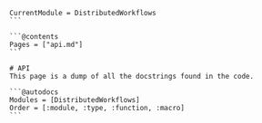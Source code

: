   ```@meta
    CurrentModule = DistributedWorkflows
    ```

    ```@contents
    Pages = ["api.md"]
    ```

    # API
    This page is a dump of all the docstrings found in the code. 

    ```@autodocs
    Modules = [DistributedWorkflows]
    Order = [:module, :type, :function, :macro]
    ```
